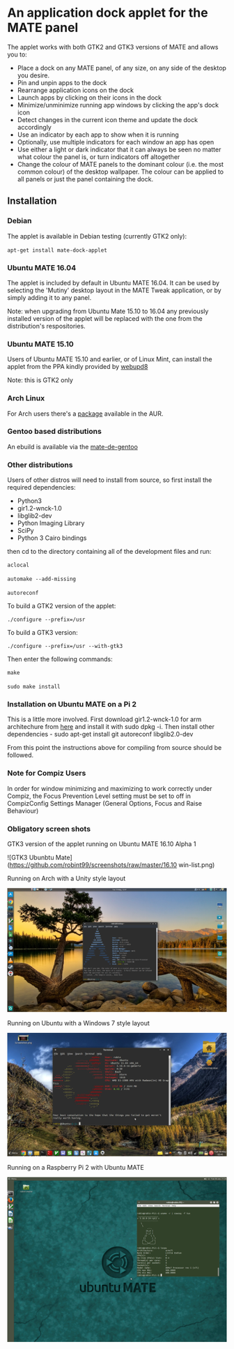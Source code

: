 # An application dock applet for the MATE panel

The applet works with both GTK2 and GTK3 versions of MATE and allows you to:

* Place a dock on any MATE panel, of any size, on any side of the desktop you desire.
* Pin and unpin apps to the dock
* Rearrange application icons on the dock
* Launch apps by clicking on their icons in the dock
* Minimize/unminimize running app windows by clicking the app's dock icon
* Detect changes in the current icon theme and update the dock accordingly
* Use an indicator by each app to show when it is running
* Optionally, use multiple indicators for each window an app has open
* Use either a light or dark indicator that it can always be seen no matter what colour the panel is, or turn indicators off altogether
* Change the colour of MATE panels to the dominant colour (i.e. the most common colour) of the desktop wallpaper. The colour can be applied to all panels or just the panel containing the dock.

## Installation

### Debian

The applet is available in Debian testing (currently GTK2 only):

`apt-get install mate-dock-applet`

### Ubuntu MATE 16.04

The applet is included by default in Ubuntu MATE 16.04. It can be used by selecting the 'Mutiny' desktop layout in the MATE Tweak application, or by simply adding it to any panel.

Note: when upgrading from Ubuntu Mate 15.10 to 16.04 any previously installed version of the applet will be replaced with the one from the distribution's respositories.

### Ubuntu MATE 15.10

Users of Ubuntu MATE 15.10 and earlier, or of Linux Mint, can install the applet from the PPA kindly provided by [webupd8](http://www.webupd8.org/2015/05/dock-applet-icon-only-window-list-for.html)

Note: this is GTK2 only

### Arch Linux

For Arch users there's a [package](http://aur.archlinux.org/packages/mate-applet-dock-git) available in the AUR.

### Gentoo based distributions

An ebuild is available via the [mate-de-gentoo](https://github.com/oz123/mate-de-gentoo)

### Other distributions

Users of other distros will need to install from source, so first install the required dependencies:

* Python3
* gir1.2-wnck-1.0
* libglib2-dev
* Python Imaging Library
* SciPy
* Python 3 Cairo bindings

then cd to the directory containing all of the development files and run:

```
aclocal

automake --add-missing

autoreconf
```

To build a GTK2 version of the applet:
```
./configure --prefix=/usr
```

To build a GTK3 version:
```
./configure --prefix=/usr --with-gtk3
```

Then enter the following commands:
```
make

sudo make install
```

### Installation on Ubuntu MATE on a Pi 2

This is a little more involved. First download gir1.2-wnck-1.0 for arm architechure from [here](http://launchpadlibrarian.net/160438738/gir1.2-wnck-1.0_2.30.7-0ubuntu4_armhf.deb) and install it with sudo dpkg -i. Then install other dependencies - sudo apt-get install git autoreconf libglib2.0-dev

From this point the instructions above for compiling from source should be followed.

### Note for Compiz Users

In order for window minimizing and maximizing to work correctly under Compiz, the Focus Prevention Level setting must be set to off in CompizConfig Settings Manager (General Options, Focus and Raise Behaviour)

### Obligatory screen shots

GTK3 version of the applet running on Ubuntu MATE 16.10 Alpha 1

![GTK3 Ubunbtu Mate](https://github.com/robint99/screenshots/raw/master/16.10 win-list.png)

Running on Arch with a Unity style layout

![Arch screenshot](https://github.com/robint99/screenshots/raw/master/arch_V0.6_ss.png)

Running on Ubuntu with a Windows 7 style layout

![Ubuntu screenshot](https://github.com/robint99/screenshots/raw/master/Ubuntu_V0.6_ss.png)

Running on a Raspberry Pi 2 with Ubuntu MATE

![Pi2 screenshot](https://github.com/robint99/screenshots/raw/master/pi2_mate_V0.62_ss.png)
